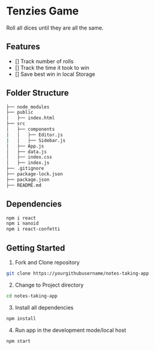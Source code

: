 # Tenzies Game

Roll all dices until they are all the same.

## Features

- [] Track number of rolls
- [] Track the time it took to win
- [] Save best win in local Storage

## Folder Structure

```bash
├── node_modules
├── public
│   ├── index.html
├── src
│   ├── components
|   │   ├── Editor.js
|   │   ├── Sidebar.js
│   ├── App.js
│   ├── data.js
│   ├── index.css
│   ├── index.js
├── .gitignore
├── package-lock.json
├── package.json
├── README.md
```

## Dependencies

```BASH
npm i react
npm i nanoid
npm i react-confetti
```

## Getting Started

1. Fork and Clone repository

```BASH
git clone https://yourgithubusername/notes-taking-app
```

2. Change to Project directory

```BASH
cd notes-taking-app
```

3. Install all dependencies

```BASH
npm install
```

4. Run app in the development mode/local host

```BASH
npm start
```
